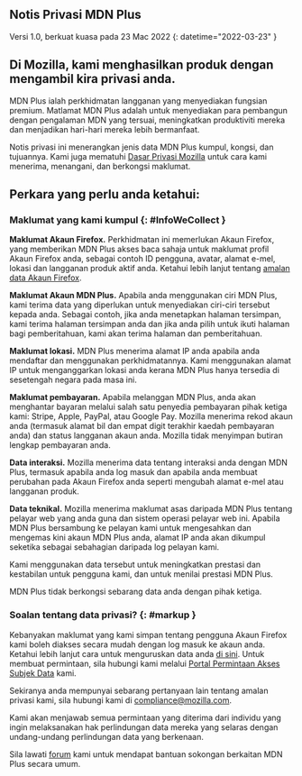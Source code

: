 ﻿## <span class="privacy-header-firefox">Notis Privasi</span> <span class="privacy-header-policy">MDN Plus</span>

Versi 1.0, berkuat kuasa pada 23 Mac 2022
{: datetime="2022-03-23" }

## Di Mozilla, kami menghasilkan produk dengan mengambil kira privasi anda.

MDN Plus ialah perkhidmatan langganan yang menyediakan fungsian premium. Matlamat MDN Plus adalah untuk menyediakan para pembangun dengan pengalaman MDN yang tersuai, meningkatkan produktiviti mereka dan menjadikan hari-hari mereka lebih bermanfaat.

Notis privasi ini menerangkan jenis data MDN Plus kumpul, kongsi, dan tujuannya. Kami juga mematuhi [Dasar Privasi Mozilla](https://www.mozilla.org/privacy/) untuk cara kami menerima, menangani, dan berkongsi maklumat.

## Perkara yang perlu anda ketahui:

### Maklumat yang kami kumpul {: #InfoWeCollect }

__Maklumat Akaun Firefox.__ Perkhidmatan ini memerlukan Akaun Firefox, yang memberikan MDN Plus akses baca sahaja untuk maklumat profil Akaun Firefox anda, sebagai contoh ID pengguna, avatar, alamat e-mel, lokasi dan langganan produk aktif anda. Ketahui lebih lanjut tentang [amalan data Akaun Firefox](https://www.mozilla.org/privacy/firefox/#firefox-accounts-join-firefox).

__Maklumat Akaun MDN Plus.__ Apabila anda menggunakan ciri MDN Plus, kami terima data yang diperlukan untuk menyediakan ciri-ciri tersebut kepada anda. Sebagai contoh, jika anda menetapkan halaman tersimpan, kami terima halaman tersimpan anda dan jika anda pilih untuk ikuti halaman bagi pemberitahuan, kami akan terima halaman dan pemberitahuan.

__Maklumat lokasi.__ MDN Plus menerima alamat IP anda apabila anda mendaftar dan menggunakan perkhidmatannya. Kami menggunakan alamat IP untuk menganggarkan lokasi anda kerana MDN Plus hanya tersedia di sesetengah negara pada masa ini.

__Maklumat pembayaran.__ Apabila melanggan MDN Plus, anda akan menghantar bayaran melalui salah satu penyedia pembayaran pihak ketiga kami: Stripe, Apple, PayPal, atau Google Pay. Mozilla menerima rekod akaun anda (termasuk alamat bil dan empat digit terakhir kaedah pembayaran anda) dan status langganan akaun anda. Mozilla tidak menyimpan butiran lengkap pembayaran anda.

__Data interaksi.__ Mozilla menerima data tentang interaksi anda dengan MDN Plus, termasuk apabila anda log masuk dan apabila anda membuat perubahan pada Akaun Firefox anda seperti mengubah alamat e-mel atau langganan produk.

__Data teknikal.__ Mozilla menerima maklumat asas daripada MDN Plus tentang pelayar web yang anda guna dan sistem operasi pelayar web ini. Apabila MDN Plus bersambung ke pelayan kami untuk mengesahkan dan mengemas kini akaun MDN Plus anda, alamat IP anda akan dikumpul seketika sebagai sebahagian daripada log pelayan kami. 

Kami menggunakan data tersebut untuk meningkatkan prestasi dan kestabilan untuk pengguna kami, dan untuk menilai prestasi MDN Plus.

MDN Plus tidak berkongsi sebarang data anda dengan pihak ketiga.

### Soalan tentang data privasi? {: #markup }

Kebanyakan maklumat yang kami simpan tentang pengguna Akaun Firefox kami boleh diakses secara mudah dengan log masuk ke akaun anda. Ketahui lebih lanjut cara untuk menguruskan data anda [di sini](https://support.mozilla.org/products/privacy-and-security/user-control). Untuk membuat permintaan, sila hubungi kami melalui [Portal Permintaan Akses Subjek Data](https://privacyportal.onetrust.com/webform/1350748f-7139-405c-8188-22740b3b5587/4ba08202-2ede-4934-a89e-f0b0870f95f0) kami.

Sekiranya anda mempunyai sebarang pertanyaan lain tentang amalan privasi kami, sila hubungi kami di compliance@mozilla.com.

Kami akan menjawab semua permintaan yang diterima dari individu yang ingin melaksanakan hak perlindungan data mereka yang selaras dengan undang-undang perlindungan data yang berkenaan.

Sila lawati [forum](https://support.mozilla.org/) kami untuk mendapat bantuan sokongan berkaitan MDN Plus secara umum.
